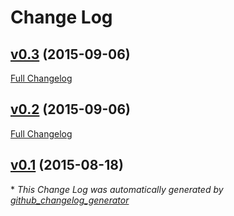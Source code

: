 # Change Log

## [v0.3](https://github.com/czechboy0/hit/tree/v0.3) (2015-09-06)
[Full Changelog](https://github.com/czechboy0/hit/compare/v0.2...v0.3)

## [v0.2](https://github.com/czechboy0/hit/tree/v0.2) (2015-09-06)
[Full Changelog](https://github.com/czechboy0/hit/compare/v0.1...v0.2)

## [v0.1](https://github.com/czechboy0/hit/tree/v0.1) (2015-08-18)


\* *This Change Log was automatically generated by [github_changelog_generator](https://github.com/skywinder/Github-Changelog-Generator)*